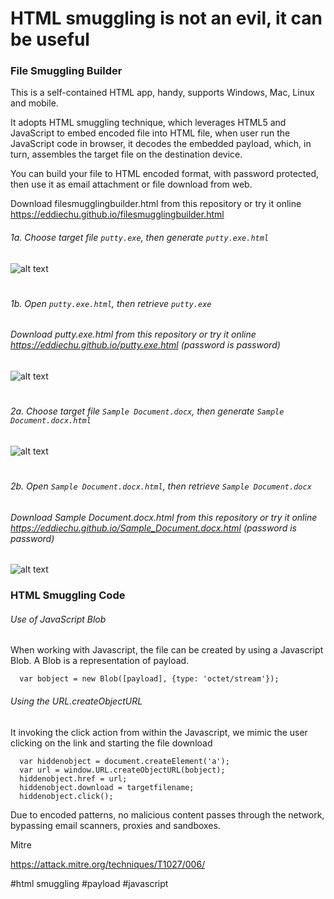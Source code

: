 # HTML smuggling is not an evil, it can be useful

### File Smuggling Builder
This is a self-contained HTML app, handy, supports Windows, Mac, Linux and mobile.

It adopts HTML smuggling technique, which leverages HTML5 and JavaScript to embed encoded file into HTML file, when user run the JavaScript code in browser, it decodes the embedded payload, which, in turn, assembles the target file on the destination device.

You can build your file to HTML encoded format, with password protected, then use it as email attachment or file download from web.

Download filesmugglingbuilder.html from this repository or try it online https://eddiechu.github.io/filesmugglingbuilder.html

###### 1a. Choose target file `putty.exe`, then generate `putty.exe.html`
![alt text](https://github.com/eddiechu/File-Smuggling/raw/main/image/screen2.PNG?raw=true)
#
###### 1b. Open `putty.exe.html`, then retrieve `putty.exe`
###### Download putty.exe.html from this repository or try it online https://eddiechu.github.io/putty.exe.html (password is password)
![alt text](https://github.com/eddiechu/File-Smuggling/raw/main/image/screen3.PNG?raw=true)
#
###### 2a. Choose target file `Sample Document.docx`, then generate `Sample Document.docx.html`
![alt text](https://github.com/eddiechu/File-Smuggling/raw/main/image/screen4.PNG?raw=true)
#
###### 2b. Open `Sample Document.docx.html`, then retrieve `Sample Document.docx`
###### Download Sample Document.docx.html from this repository or try it online https://eddiechu.github.io/Sample_Document.docx.html (password is password)
![alt text](https://github.com/eddiechu/File-Smuggling/raw/main/image/screen5.PNG?raw=true)

### HTML Smuggling Code

###### Use of JavaScript Blob
When working with Javascript, the file can be created by using a Javascript Blob. A Blob is a representation of payload.
```
  var bobject = new Blob([payload], {type: 'octet/stream'});
```

###### Using the URL.createObjectURL
It invoking the click action from within the Javascript, we mimic the user clicking on the link and starting the file download

```
  var hiddenobject = document.createElement('a');
  var url = window.URL.createObjectURL(bobject);
  hiddenobject.href = url;
  hiddenobject.download = targetfilename;
  hiddenobject.click();
```

Due to encoded patterns, no malicious content passes through the network, bypassing email scanners, proxies and sandboxes.

Mitre

https://attack.mitre.org/techniques/T1027/006/

#html smuggling
#payload
#javascript
